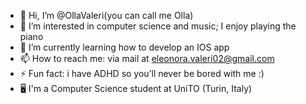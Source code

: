 - 👋 Hi, I’m @OllaValeri(you can call me Olla)
- 👀 I’m interested in computer science and music; I enjoy playing the piano
- 🌱 I’m currently learning how to develop an IOS app 
- 📫 How to reach me: via mail at eleonora.valeri02@gmail.com
- ⚡ Fun fact: i have ADHD so you’ll never be bored with me :)
- 🖥️ I'm a Computer Science student at UniTO (Turin, Italy)
